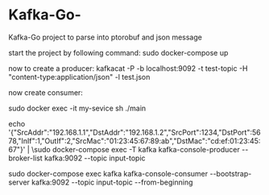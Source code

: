 # Kafka-Go-
Kafka-Go project to parse into ptorobuf and json message


start the project by following command: sudo docker-compose up


now to create a producer: 
kafkacat -P -b localhost:9092 -t test-topic -H "content-type:application/json" -l test.json


now create consumer:

sudo docker exec -it my-sevice sh
./main

echo '{"SrcAddr":"192.168.1.1","DstAddr":"192.168.1.2","SrcPort":1234,"DstPort":5678,"InIf":1,"OutIf":2,"SrcMac":"01:23:45:67:89:ab","DstMac":"cd:ef:01:23:45:67"}' | \sudo docker-compose exec -T kafka kafka-console-producer --broker-list kafka:9092 --topic input-topic

sudo docker-compose exec kafka kafka-console-consumer --bootstrap-server kafka:9092 --topic input-topic --from-beginning
